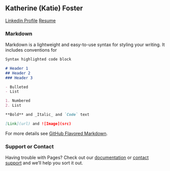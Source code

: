 ## Katherine (Katie) Foster

 [Linkedin Profile](https://www.linkedin.com/in/katherine-e-foster/) 
 [Resume](https://docs.google.com/document/d/1BGLozp2rKDbhLzpJm6gQqL0aCK_6zczGDdR9KdrMRPc/edit?usp=sharing)
 


### Markdown

Markdown is a lightweight and easy-to-use syntax for styling your writing. It includes conventions for

```markdown
Syntax highlighted code block

# Header 1
## Header 2
### Header 3

- Bulleted
- List

1. Numbered
2. List

**Bold** and _Italic_ and `Code` text

[Link](url) and ![Image](src)
```

For more details see [GitHub Flavored Markdown](https://guides.github.com/features/mastering-markdown/).


### Support or Contact

Having trouble with Pages? Check out our [documentation](https://help.github.com/categories/github-pages-basics/) or [contact support](https://github.com/contact) and we’ll help you sort it out.
